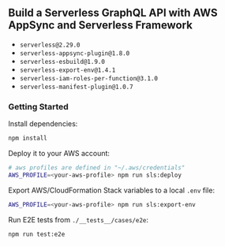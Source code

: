## Build a Serverless GraphQL API with AWS AppSync and Serverless Framework

- `serverless@2.29.0 `
- `serverless-appsync-plugin@1.8.0`
- `serverless-esbuild@1.9.0`
- `serverless-export-env@1.4.1`
- `serverless-iam-roles-per-function@3.1.0`
- `serverless-manifest-plugin@1.0.7`


### Getting Started

Install dependencies:

```bash
npm install
```

Deploy it to your AWS account:

```bash
# aws profiles are defined in "~/.aws/credentials"
AWS_PROFILE=<your-aws-profile> npm run sls:deploy
```

Export AWS/CloudFormation Stack variables to a local `.env` file:

```bash
AWS_PROFILE=<your-aws-profile> npm run sls:export-env
```

Run E2E tests from `./__tests__/cases/e2e`:

```bash
npm run test:e2e
```
